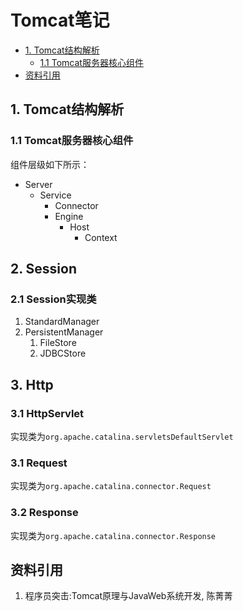 # Tomcat笔记


<!-- @import "[TOC]" {cmd="toc" depthFrom=2 depthTo=6 orderedList=false} -->
<!-- code_chunk_output -->

* [1. Tomcat结构解析](#1-tomcat结构解析)
  * [1.1 Tomcat服务器核心组件](#11-tomcat服务器核心组件)
* [资料引用](#资料引用)

<!-- /code_chunk_output -->


## 1. Tomcat结构解析

### 1.1 Tomcat服务器核心组件

组件层级如下所示：

* Server
  * Service
    * Connector
    * Engine
      * Host
        * Context

## 2. Session

### 2.1 Session实现类

1. StandardManager
2. PersistentManager
   1. FileStore
   2. JDBCStore

## 3. Http

### 3.1 HttpServlet

实现类为`org.apache.catalina.servletsDefaultServlet`

### 3.1 Request

实现类为`org.apache.catalina.connector.Request`

### 3.2 Response

实现类为`org.apache.catalina.connector.Response`

## 资料引用

1. 程序员突击:Tomcat原理与JavaWeb系统开发, 陈菁菁
